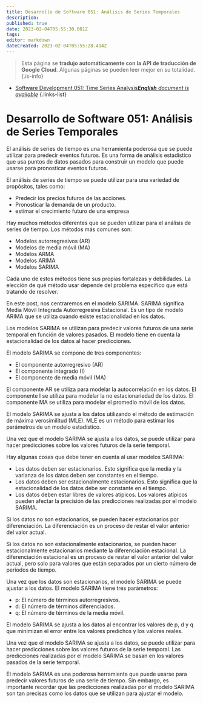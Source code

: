 ```yaml
---
title: Desarrollo de Software 051: Análisis de Series Temporales
description: 
published: true
date: 2023-02-04T05:55:30.081Z
tags: 
editor: markdown
dateCreated: 2023-02-04T05:55:28.414Z
---
```


> Esta página se **tradujo automáticamente con la API de traducción de Google Cloud**.
Algunas páginas se pueden leer mejor en su totalidad.{.is-info}



- [Software Development 051: Time Series Analysis***English** document is available*](/en/Knowledge-base/Software-Development/Learning/software-development-051-time-series-analysis)
{.links-list}


# Desarrollo de Software 051: Análisis de Series Temporales

El análisis de series de tiempo es una herramienta poderosa que se puede utilizar para predecir eventos futuros. Es una forma de análisis estadístico que usa puntos de datos pasados para construir un modelo que puede usarse para pronosticar eventos futuros.

El análisis de series de tiempo se puede utilizar para una variedad de propósitos, tales como:

- Predecir los precios futuros de las acciones.
- Pronosticar la demanda de un producto.
- estimar el crecimiento futuro de una empresa

Hay muchos métodos diferentes que se pueden utilizar para el análisis de series de tiempo. Los métodos más comunes son:

- Modelos autorregresivos (AR)
- Modelos de media móvil (MA)
- Modelos ARMA
- Modelos ARIMA
- Modelos SARIMA

Cada uno de estos métodos tiene sus propias fortalezas y debilidades. La elección de qué método usar depende del problema específico que está tratando de resolver.

En este post, nos centraremos en el modelo SARIMA. SARIMA significa Media Móvil Integrada Autorregresiva Estacional. Es un tipo de modelo ARIMA que se utiliza cuando existe estacionalidad en los datos.

Los modelos SARIMA se utilizan para predecir valores futuros de una serie temporal en función de valores pasados. El modelo tiene en cuenta la estacionalidad de los datos al hacer predicciones.

El modelo SARIMA se compone de tres componentes:

- El componente autorregresivo (AR)
- El componente integrado (I)
- El componente de media móvil (MA)

El componente AR se utiliza para modelar la autocorrelación en los datos. El componente I se utiliza para modelar la no estacionariedad de los datos. El componente MA se utiliza para modelar el promedio móvil de los datos.

El modelo SARIMA se ajusta a los datos utilizando el método de estimación de máxima verosimilitud (MLE). MLE es un método para estimar los parámetros de un modelo estadístico.

Una vez que el modelo SARIMA se ajusta a los datos, se puede utilizar para hacer predicciones sobre los valores futuros de la serie temporal.

Hay algunas cosas que debe tener en cuenta al usar modelos SARIMA:

- Los datos deben ser estacionarios. Esto significa que la media y la varianza de los datos deben ser constantes en el tiempo.
- Los datos deben ser estacionalmente estacionarios. Esto significa que la estacionalidad de los datos debe ser constante en el tiempo.
- Los datos deben estar libres de valores atípicos. Los valores atípicos pueden afectar la precisión de las predicciones realizadas por el modelo SARIMA.

Si los datos no son estacionarios, se pueden hacer estacionarios por diferenciación. La diferenciación es un proceso de restar el valor anterior del valor actual.

Si los datos no son estacionalmente estacionarios, se pueden hacer estacionalmente estacionarios mediante la diferenciación estacional. La diferenciación estacional es un proceso de restar el valor anterior del valor actual, pero solo para valores que están separados por un cierto número de períodos de tiempo.

Una vez que los datos son estacionarios, el modelo SARIMA se puede ajustar a los datos. El modelo SARIMA tiene tres parámetros:

- p: El número de términos autorregresivos.
- d: El número de términos diferenciados.
- q: El número de términos de la media móvil.

El modelo SARIMA se ajusta a los datos al encontrar los valores de p, d y q que minimizan el error entre los valores predichos y los valores reales.

Una vez que el modelo SARIMA se ajusta a los datos, se puede utilizar para hacer predicciones sobre los valores futuros de la serie temporal. Las predicciones realizadas por el modelo SARIMA se basan en los valores pasados de la serie temporal.

El modelo SARIMA es una poderosa herramienta que puede usarse para predecir valores futuros de una serie de tiempo. Sin embargo, es importante recordar que las predicciones realizadas por el modelo SARIMA son tan precisas como los datos que se utilizan para ajustar el modelo.